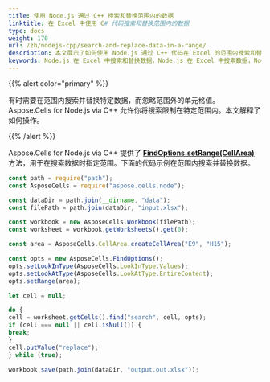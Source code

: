 ```yaml
---
title: 使用 Node.js 通过 C++ 搜索和替换范围内的数据
linktitle: 在 Excel 中使用 C# 代码搜索和替换范围内的数据
type: docs
weight: 170
url: /zh/nodejs-cpp/search-and-replace-data-in-a-range/
description: 本文展示了如何使用 Node.js 通过 C++ 代码在 Excel 的范围内搜索和替换数据。
keywords: Node.js 在 Excel 中搜索和替换数据，Node.js 在 Excel 中搜索数据，Node.js 在范围内搜索和替换数据，Node.js 搜索范围内的数据，Node.js 在范围内搜索数据，Node.js 搜索 Excel 中的数据，Node.js 搜索范围内的数据，Node.js 使用搜索和替换在 Excel 中的数据，使用 Node.js 在范围内搜索和替换数据，使用 Node.js 在范围内搜索和替换数据，Node.js 在范围内搜索和替换数据
---
```


{{% alert color="primary" %}}

 有时需要在范围内搜索并替换特定数据，而忽略范围外的单元格值。Aspose.Cells for Node.js via C++ 允许你将搜索限制在特定范围内。本文解释了如何操作。

{{% /alert %}}

 Aspose.Cells for Node.js via C++ 提供了 [**FindOptions.setRange(CellArea)**](https://reference.aspose.com/cells/nodejs-cpp/findoptions/#setRange-cellarea-) 方法，用于在搜索数据时指定范围。下面的代码示例在范围内搜索并替换数据。

```javascript
const path = require("path");
const AsposeCells = require("aspose.cells.node");

const dataDir = path.join(__dirname, "data");
const filePath = path.join(dataDir, "input.xlsx");

const workbook = new AsposeCells.Workbook(filePath);
const worksheet = workbook.getWorksheets().get(0);

const area = AsposeCells.CellArea.createCellArea("E9", "H15");

const opts = new AsposeCells.FindOptions();
opts.setLookInType(AsposeCells.LookInType.Values);
opts.setLookAtType(AsposeCells.LookAtType.EntireContent);
opts.setRange(area);

let cell = null;

do {
cell = worksheet.getCells().find("search", cell, opts);
if (cell === null || cell.isNull()) {
break;
}
cell.putValue("replace");
} while (true);

workbook.save(path.join(dataDir, "output.out.xlsx"));
```
